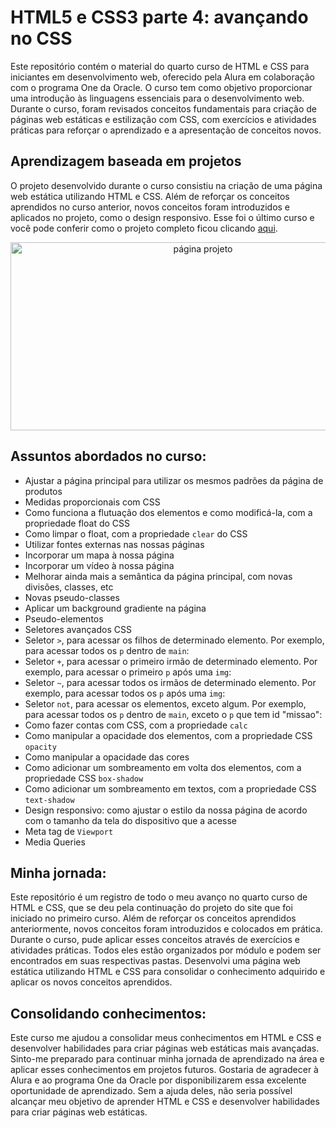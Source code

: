 # HTML5 e CSS3 parte 4: avançando no CSS

Este repositório contém o material do quarto curso de HTML e CSS para iniciantes em desenvolvimento web, oferecido pela Alura em colaboração com o programa One da Oracle. O curso tem como objetivo proporcionar uma introdução às linguagens essenciais para o desenvolvimento web. Durante o curso, foram revisados conceitos fundamentais para criação de páginas web estáticas e estilização com CSS, com exercícios e atividades práticas para reforçar o aprendizado e a apresentação de conceitos novos.

## Aprendizagem baseada em projetos

O projeto desenvolvido durante o curso consistiu na criação de uma página web estática utilizando HTML e CSS. Além de reforçar os conceitos aprendidos no curso anterior, novos conceitos foram introduzidos e aplicados no projeto, como o design responsivo. Esse foi o último curso e você pode conferir como o projeto completo ficou clicando [aqui](https://emanoelcampos.github.io/html-css-4/).


<div align="center">
<img alt="página projeto" height="301" width="600" src="https://github.com/emanoelcampos/html-css-4/assets/68448029/31520b26-97df-4b93-83ee-566b92d70314">
 </div>


## Assuntos abordados no curso:

- Ajustar a página principal para utilizar os mesmos padrões da página de produtos
- Medidas proporcionais com CSS
- Como funciona a flutuação dos elementos e como modificá-la, com a propriedade float do CSS
- Como limpar o float, com a propriedade `clear` do CSS
- Utilizar fontes externas nas nossas páginas
- Incorporar um mapa à nossa página
- Incorporar um vídeo à nossa página
- Melhorar ainda mais a semântica da página principal, com novas divisões, classes, etc
- Novas pseudo-classes
- Aplicar um background gradiente na página
- Pseudo-elementos
- Seletores avançados CSS
- Seletor `>`, para acessar os filhos de determinado elemento. Por exemplo, para acessar todos os `p` dentro de `main`:
- Seletor `+`, para acessar o primeiro irmão de determinado elemento. Por exemplo, para acessar o primeiro `p` após uma `img`:
- Seletor `~`, para acessar todos os irmãos de determinado elemento. Por exemplo, para acessar todos os `p` após uma `img`:
- Seletor `not`, para acessar os elementos, exceto algum. Por exemplo, para acessar todos os `p` dentro de `main`, exceto o `p` que tem id "missao":
- Como fazer contas com CSS, com a propriedade `calc`
- Como manipular a opacidade dos elementos, com a propriedade CSS `opacity`
- Como manipular a opacidade das cores
- Como adicionar um sombreamento em volta dos elementos, com a propriedade CSS `box-shadow`
- Como adicionar um sombreamento em textos, com a propriedade CSS `text-shadow`
- Design responsivo: como ajustar o estilo da nossa página de acordo com o tamanho da tela do dispositivo que a acesse
- Meta tag de `Viewport`
- Media Queries

## Minha jornada:

Este repositório é um registro de todo o meu avanço no quarto curso de HTML e CSS, que se deu pela continuação do projeto do site que foi iniciado no primeiro curso. Além de reforçar os conceitos aprendidos anteriormente, novos conceitos foram introduzidos e colocados em prática. Durante o curso, pude aplicar esses conceitos através de exercícios e atividades práticas. Todos eles estão organizados por módulo e podem ser encontrados em suas respectivas pastas. Desenvolvi uma página web estática utilizando HTML e CSS para consolidar o conhecimento adquirido e aplicar os novos conceitos aprendidos.

## Consolidando conhecimentos:

Este curso me ajudou a consolidar meus conhecimentos em HTML e CSS e desenvolver habilidades para criar páginas web estáticas mais avançadas. Sinto-me preparado para continuar minha jornada de aprendizado na área e aplicar esses conhecimentos em projetos futuros. Gostaria de agradecer à Alura e ao programa One da Oracle por disponibilizarem essa excelente oportunidade de aprendizado. Sem a ajuda deles, não seria possível alcançar meu objetivo de aprender HTML e CSS e desenvolver habilidades para criar páginas web estáticas.
